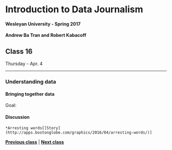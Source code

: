 # Introduction to Data Journalism
  
#### Wesleyan University - Spring 2017
  
**Andrew Ba Tran and Robert Kabacoff**
  
## Class 16
Thursday - Apr. 4
                             
----
                             
### Understanding data
                             
#### Bringing together data
                             
Goal: 
                             
#### Discussion

    *Arresting words[[Story](http://apps.bostonglobe.com/graphics/2016/04/arresting-words/)]
                                 
                   
**[Previous class](class15.md)** | **[Next class](class17.md)**
